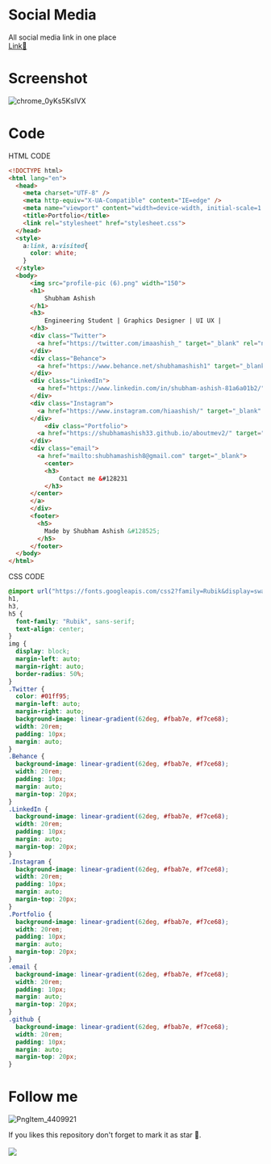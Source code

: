 # Social Media

All social media link in one place \
[Link🚀](https://shubhamashish33.github.io/socialmedia/)

# Screenshot
![chrome_0yKs5KsIVX](https://user-images.githubusercontent.com/78084828/134628040-d7532efc-9f63-4c2f-b77b-1bdfb96b329d.png)

# Code

HTML CODE

```html
<!DOCTYPE html>
<html lang="en">
  <head>
    <meta charset="UTF-8" />
    <meta http-equiv="X-UA-Compatible" content="IE=edge" />
    <meta name="viewport" content="width=device-width, initial-scale=1.0" />
    <title>Portfolio</title>
    <link rel="stylesheet" href="stylesheet.css">
  </head>
  <style>
    a:link, a:visited{
      color: white;
    }
  </style>
  <body>
      <img src="profile-pic (6).png" width="150">
      <h1>
          Shubham Ashish
      </h1>
      <h3>
          Engineering Student | Graphics Designer | UI UX |
      </h3>
      <div class="Twitter">
        <a href="https://twitter.com/imaashish_" target="_blank" rel="noopener noreferrer"><h3>Twitter</h3></a>
      </div>
      <div class="Behance">
        <a href="https://www.behance.net/shubhamashish1" target="_blank" rel="noopener noreferrer"><h3>Behance</h3></a>
      </div>
      <div class="LinkedIn">
        <a href="https://www.linkedin.com/in/shubham-ashish-81a6a01b2/" target="_blank" rel="noopener noreferrer"><h3>LinkedIn</h3></a>
      </div>
      <div class="Instagram">
        <a href="https://www.instagram.com/hiaashish/" target="_blank" rel="noopener noreferrer"><h3>Instagram</h3></a>
      </div>
          <div class="Portfolio">
        <a href="https://shubhamashish33.github.io/aboutmev2/" target="_blank" rel="noopener noreferrer"><h3>Portfolio</h3></a>
      </div>
      <div class="email">
        <a href="mailto:shubhamashish8@gmail.com" target="_blank">
          <center>
          <h3>
              Contact me &#128231
          </h3>
      </center>
      </a>
      </div>
      <footer>
        <h5>
          Made by Shubham Ashish &#128525;
        </h5>
      </footer>
  </body>
</html>
```

CSS CODE

```css
@import url("https://fonts.googleapis.com/css2?family=Rubik&display=swap");
h1,
h3,
h5 {
  font-family: "Rubik", sans-serif;
  text-align: center;
}
img {
  display: block;
  margin-left: auto;
  margin-right: auto;
  border-radius: 50%;
}
.Twitter {
  color: #01ff95;
  margin-left: auto;
  margin-right: auto;
  background-image: linear-gradient(62deg, #fbab7e, #f7ce68);
  width: 20rem;
  padding: 10px;
  margin: auto;
}
.Behance {
  background-image: linear-gradient(62deg, #fbab7e, #f7ce68);
  width: 20rem;
  padding: 10px;
  margin: auto;
  margin-top: 20px;
}
.LinkedIn {
  background-image: linear-gradient(62deg, #fbab7e, #f7ce68);
  width: 20rem;
  padding: 10px;
  margin: auto;
  margin-top: 20px;
}
.Instagram {
  background-image: linear-gradient(62deg, #fbab7e, #f7ce68);
  width: 20rem;
  padding: 10px;
  margin: auto;
  margin-top: 20px;
}
.Portfolio {
  background-image: linear-gradient(62deg, #fbab7e, #f7ce68);
  width: 20rem;
  padding: 10px;
  margin: auto;
  margin-top: 20px;
}
.email {
  background-image: linear-gradient(62deg, #fbab7e, #f7ce68);
  width: 20rem;
  padding: 10px;
  margin: auto;
  margin-top: 20px;
}
.github {
  background-image: linear-gradient(62deg, #fbab7e, #f7ce68);
  width: 20rem;
  padding: 10px;
  margin: auto;
  margin-top: 20px;
}
```
# Follow me
![PngItem_4409921](https://user-images.githubusercontent.com/78084828/134414120-1e999523-0559-4430-a677-05e0f3f1392c.png)

If you likes this repository don't forget to mark it as star 🌟. \
<br>
[![](https://img.shields.io/twitter/follow/imaashish_?style=social)](https://twitter.com/imaashish_)
